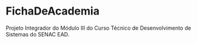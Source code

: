 # FichaDeAcademia
Projeto Integrador do Módulo III do Curso Técnico de Desenvolvimento de Sistemas do SENAC EAD.
